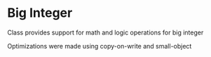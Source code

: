 # Big Integer
Class provides support for math and logic operations for big integer

Optimizations were made using copy-on-write and small-object